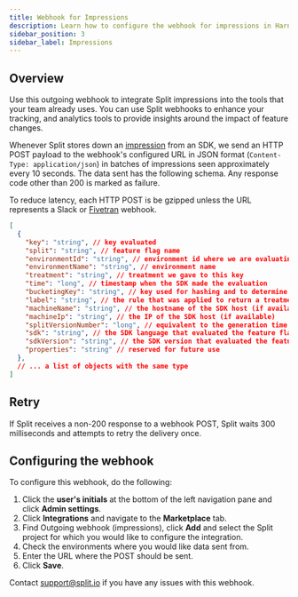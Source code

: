 ```yaml
---
title: Webhook for Impressions
description: Learn how to configure the webhook for impressions in Harness FME.
sidebar_position: 3
sidebar_label: Impressions
---
```


## Overview

Use this outgoing webhook to integrate Split impressions into the tools that your team already uses. You can use Split webhooks to enhance your tracking, and analytics tools to provide insights around the impact of feature changes.

Whenever Split stores down an [impression](/docs/feature-management-experimentation/feature-management/monitoring-analysis/impressions/) from an SDK, we send an HTTP POST payload to the webhook's configured URL in JSON format (`Content-Type: application/json`) in batches of impressions seen approximately every 10 seconds. The data sent has the following schema. Any response code other than 200 is marked as failure.

To reduce latency, each HTTP POST is be gzipped unless the URL represents a Slack or [Fivetran](https://fivetran.com/) webhook.

```json
[
  {
    "key": "string", // key evaluated
    "split": "string", // feature flag name
    "environmentId": "string", // environment id where we are evaluating the feature flag
    "environmentName": "string", // environment name
    "treatment": "string", // treatment we gave to this key
    "time": "long", // timestamp when the SDK made the evaluation
    "bucketingKey": "string", // key used for hashing and to determine a bucket
    "label": "string", // the rule that was applied to return a treatment
    "machineName": "string", // the hostname of the SDK host (if available)
    "machineIp": "string", // the IP of the SDK host (if available)
    "splitVersionNumber": "long", // equivalent to the generation time
    "sdk": "string", // the SDK language that evaluated the feature flag
    "sdkVersion": "string", // the SDK version that evaluated the feature flag
    "properties": "string" // reserved for future use
  },
  // ... a list of objects with the same type
]
```

## Retry

If Split receives a non-200 response to a webhook POST, Split waits 300 milliseconds and attempts to retry the delivery once.

## Configuring the webhook

To configure this webhook, do the following:

1. Click the **user's initials** at the bottom of the left navigation pane and click **Admin settings**.
1. Click **Integrations** and navigate to the **Marketplace** tab.
1. Find Outgoing webhook (impressions), click **Add** and select the Split project for which you would like to configure the integration.
1. Check the environments where you would like data sent from.
1. Enter the URL where the POST should be sent.
1. Click **Save**.

Contact support@split.io if you have any issues with this webhook.
